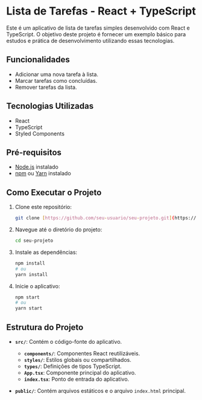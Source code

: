 # Lista de Tarefas - React + TypeScript

Este é um aplicativo de lista de tarefas simples desenvolvido com React e TypeScript. O objetivo deste projeto é fornecer um exemplo básico para estudos e prática de desenvolvimento utilizando essas tecnologias.

## Funcionalidades

- Adicionar uma nova tarefa à lista.
- Marcar tarefas como concluídas.
- Remover tarefas da lista.

## Tecnologias Utilizadas

- React
- TypeScript
- Styled Components

## Pré-requisitos

- [Node.js](https://nodejs.org/) instalado
- [npm](https://www.npmjs.com/) ou [Yarn](https://yarnpkg.com/) instalado

## Como Executar o Projeto

1. Clone este repositório:

   ```bash
   git clone [https://github.com/seu-usuario/seu-projeto.git](https://github.com/alanls1/To-do-List.git)
   ```

2. Navegue até o diretório do projeto:

   ```bash
   cd seu-projeto
   ```

3. Instale as dependências:

   ```bash
   npm install
   # ou
   yarn install
   ```

4. Inicie o aplicativo:

   ```bash
   npm start
   # ou
   yarn start
   ```

## Estrutura do Projeto

- **`src/`**: Contém o código-fonte do aplicativo.
  - **`components/`**: Componentes React reutilizáveis.
  - **`styles/`**: Estilos globais ou compartilhados.
  - **`types/`**: Definições de tipos TypeScript.
  - **`App.tsx`**: Componente principal do aplicativo.
  - **`index.tsx`**: Ponto de entrada do aplicativo.

- **`public/`**: Contém arquivos estáticos e o arquivo `index.html` principal.

